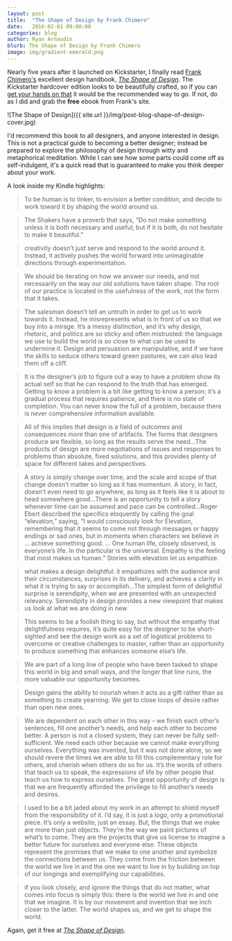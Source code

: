```yaml
---
layout: post
title:  "The Shape of Design by Frank Chimero"
date:   2016-02-01 09:00:00
categories: blog
author: Ryan Arnaudin
blurb: The Shape of Design by Frank Chimero
image: img/gradient-emerald.png
---
```

Nearly five years after it launched on Kickstarter, I finally read [Frank Chimero's](https://twitter.com/frank_chimero) excellent design handbook, *[The Shape of Design](http://www.shapeofdesignbook.com/)*. The Kickstarter hardcover edition looks to be beautifully crafted, so if you can [get your hands on that](http://amzn.to/1nLN6WW) it would be the recommended way to go. If not, do as I did and grab the **free** ebook from Frank's site. 

![The Shape of Design]({{ site.url }}/img/post-blog-shape-of-design-cover.jpg)

I'd recommend this book to all designers, and anyone interested in design. This is not a practical guide to becoming a better designer; instead be prepared to explore the philosophy of design through witty and metaphorical meditation. While I can see how some parts could come off as self-indulgent, it's a quick read that is guaranteed to make you think deeper about your work. 

A look inside my Kindle highlights:

> To be human is to tinker, to envision a better condition, and decide to work toward it by shaping the world around us.

> The Shakers have a proverb that says, “Do not make something unless it is both necessary and useful; but if it is both, do not hesitate to make it beautiful.”

> creativity doesn’t just serve and respond to the world around it. Instead, it actively pushes the world forward into unimaginable directions through experimentation.

> We should be iterating on how we answer our needs, and not necessarily on the way our old solutions have taken shape. The root of our practice is located in the usefulness of the work, not the form that it takes.

> The salesman doesn’t tell an untruth in order to get us to work towards it. Instead, he misrepresents what is in front of us so that we buy into a mirage. It’s a messy distinction, and it’s why design, rhetoric, and politics are so sticky and often mistrusted: the language we use to build the world is so close to what can be used to undermine it. Design and persuasion are manipulative, and if we have the skills to seduce others toward green pastures, we can also lead them off a cliff.

> It is the designer’s job to figure out a way to have a problem show its actual self so that he can respond to the truth that has emerged. Getting to know a problem is a bit like getting to know a person: it’s a gradual process that requires patience, and there is no state of completion. You can never know the full of a problem, because there is never comprehensive information available.

> All of this implies that design is a field of outcomes and consequences more than one of artifacts. The forms that designers produce are flexible, so long as the results serve the need...The products of design are more negotiations of issues and responses to problems than absolute, fixed solutions, and this provides plenty of space for different takes and perspectives.

> A story is simply change over time, and the scale and scope of that change doesn’t matter so long as it has momentum. A story, in fact, doesn’t even need to go anywhere, as long as it feels like it is about to head somewhere good...There is an opportunity to tell a story whenever time can be assumed and pace can be controlled...Roger Ebert described the specifics eloquently by calling the goal “elevation,” saying, “I would consciously look for Elevation, remembering that it seems to come not through messages or happy endings or sad ones, but in moments when characters we believe in … achieve something good. … One human life, closely observed, is everyone’s life. In the particular is the universal. Empathy is the feeling that most makes us human.” Stories with elevation let us empathize.

> what makes a design delightful: it empathizes with the audience and their circumstances, surprises in its delivery, and achieves a clarity in what it is trying to say or accomplish...The simplest form of delightful surprise is serendipity, when we are presented with an unexpected relevancy. Serendipity in design provides a new viewpoint that makes us look at what we are doing in new

> This seems to be a foolish thing to say, but without the empathy that delightfulness requires, it’s quite easy for the designer to be short-sighted and see the design work as a set of logistical problems to overcome or creative challenges to master, rather than an opportunity to produce something that enhances someone else’s life.

> We are part of a long line of people who have been tasked to shape this world in big and small ways, and the longer that line runs, the more valuable our opportunity becomes.

> Design gains the ability to nourish when it acts as a gift rather than as something to create yearning. We get to close loops of desire rather than open new ones.

> We are dependent on each other in this way – we finish each other’s sentences, fill one another’s needs, and help each other to become better. A person is not a closed system, they can never be fully self-sufficient. We need each other because we cannot make everything ourselves. Everything was invented, but it was not done alone, so we should revere the times we are able to fill this complementary role for others, and cherish when others do so for us. It’s the words of others that teach us to speak, the expressions of life by other people that teach us how to express ourselves. The great opportunity of design is that we are frequently afforded the privilege to fill another’s needs and desires.

> I used to be a bit jaded about my work in an attempt to shield myself from the responsibility of it. I’d say, it is just a logo, only a promotional piece. It’s only a website, just an essay. But, the things that we make are more than just objects. They’re the way we paint pictures of what’s to come. They are the projects that give us license to imagine a better future for ourselves and everyone else. These objects represent the promises that we make to one another and symbolize the connections between us. They come from the friction between the world we live in and the one we want to live in by building on top of our longings and exemplifying our capabilities.

> if you look closely, and ignore the things that do not matter, what comes into focus is simply this: there is the world we live in and one that we imagine. It is by our movement and invention that we inch closer to the latter. The world shapes us, and we get to shape the world.

Again, get it free at *[The Shape of Design](http://www.shapeofdesignbook.com/)*.